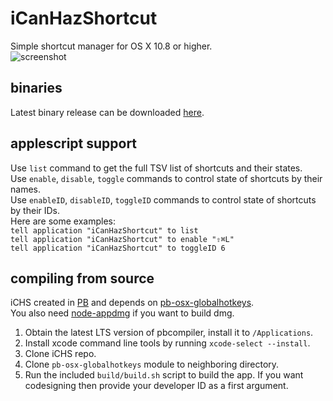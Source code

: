 # iCanHazShortcut
Simple shortcut manager for OS X 10.8 or higher.  
![screenshot](https://d7.wtf/SchesisDodecaneCunarder.png)  

## binaries
Latest binary release can be downloaded [here](https://github.com/deseven/icanhazshortcut/releases).  

## applescript support
Use `list` command to get the full TSV list of shortcuts and their states.  
Use `enable`, `disable`, `toggle` commands to control state of shortcuts by their names.  
Use `enableID`,  `disableID`, `toggleID` commands to control state of shortcuts by their IDs.  
Here are some examples:  
`tell application "iCanHazShortcut" to list`  
`tell application "iCanHazShortcut" to enable "⇧⌘L"`  
`tell application "iCanHazShortcut" to toggleID 6`  

## compiling from source
iCHS created in [PB](http://purebasic.com) and depends on [pb-osx-globalhotkeys](https://github.com/deseven/pb-osx-globalhotkeys).  
You also need [node-appdmg](https://github.com/LinusU/node-appdmg) if you want to build dmg.  
1. Obtain the latest LTS version of pbcompiler, install it to ```/Applications```.  
2. Install xcode command line tools by running ```xcode-select --install```.  
3. Clone iCHS repo.  
4. Clone ```pb-osx-globalhotkeys``` module to neighboring directory.  
5. Run the included ```build/build.sh``` script to build the app. If you want codesigning then provide your developer ID as a first argument.  
